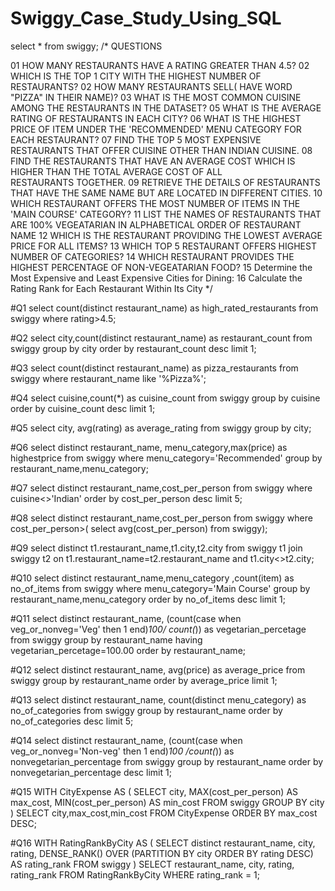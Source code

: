 # Swiggy_Case_Study_Using_SQL

select * from swiggy;
/*
QUESTIONS

01 HOW MANY RESTAURANTS HAVE A RATING GREATER THAN 4.5?
02 WHICH IS THE TOP 1 CITY WITH THE HIGHEST NUMBER OF RESTAURANTS?
02 HOW MANY RESTAURANTS SELL( HAVE WORD "PIZZA" IN THEIR NAME)?
03 WHAT IS THE MOST COMMON CUISINE AMONG THE RESTAURANTS IN THE DATASET?
05 WHAT IS THE AVERAGE RATING OF RESTAURANTS IN EACH CITY?
06 WHAT IS THE HIGHEST PRICE OF ITEM UNDER THE 'RECOMMENDED' MENU CATEGORY FOR EACH RESTAURANT?
07 FIND THE TOP 5 MOST EXPENSIVE RESTAURANTS THAT OFFER CUISINE OTHER THAN INDIAN CUISINE. 
08 FIND THE RESTAURANTS THAT HAVE AN AVERAGE COST WHICH IS HIGHER THAN THE TOTAL AVERAGE COST OF ALL    
   RESTAURANTS TOGETHER.
09 RETRIEVE THE DETAILS OF RESTAURANTS THAT HAVE THE SAME NAME BUT ARE LOCATED IN DIFFERENT CITIES.
10 WHICH RESTAURANT OFFERS THE MOST NUMBER OF ITEMS IN THE 'MAIN COURSE' CATEGORY?
11 LIST THE NAMES OF RESTAURANTS THAT ARE 100% VEGEATARIAN IN ALPHABETICAL ORDER OF RESTAURANT NAME
12 WHICH IS THE RESTAURANT PROVIDING THE LOWEST AVERAGE PRICE FOR ALL ITEMS?
13 WHICH TOP 5 RESTAURANT OFFERS HIGHEST NUMBER OF CATEGORIES?
14 WHICH RESTAURANT PROVIDES THE HIGHEST PERCENTAGE OF NON-VEGEATARIAN FOOD?
15 Determine the Most Expensive and Least Expensive Cities for Dining:
16 Calculate the Rating Rank for Each Restaurant Within Its City
*/

#Q1
select count(distinct restaurant_name) as high_rated_restaurants
from swiggy
where rating>4.5;

#Q2
select city,count(distinct restaurant_name) 
as restaurant_count from swiggy
group by city
order by restaurant_count desc
limit 1;

#Q3
select count(distinct restaurant_name) as pizza_restaurants
from swiggy 
where restaurant_name like '%Pizza%';

#Q4
select cuisine,count(*) as cuisine_count
from swiggy
group by cuisine
order by cuisine_count desc
limit 1;

#Q5
select city, avg(rating) as average_rating
from swiggy group by city;

#Q6
select distinct restaurant_name,
menu_category,max(price) as highestprice
from swiggy where menu_category='Recommended'
group by restaurant_name,menu_category;

#Q7
select distinct restaurant_name,cost_per_person
from swiggy where cuisine<>'Indian'
order by cost_per_person desc
limit 5;

#Q8
select distinct restaurant_name,cost_per_person
from swiggy where cost_per_person>(
select avg(cost_per_person) from swiggy);

#Q9
select distinct t1.restaurant_name,t1.city,t2.city
from swiggy t1 join swiggy t2 
on t1.restaurant_name=t2.restaurant_name and
t1.city<>t2.city;

#Q10
select distinct restaurant_name,menu_category
,count(item) as no_of_items from swiggy
where menu_category='Main Course' 
group by restaurant_name,menu_category
order by no_of_items desc limit 1;

#Q11
select distinct restaurant_name,
(count(case when veg_or_nonveg='Veg' then 1 end)*100/
count(*)) as vegetarian_percetage
from swiggy
group by restaurant_name
having vegetarian_percetage=100.00
order by restaurant_name;

#Q12
select distinct restaurant_name,
avg(price) as average_price
from swiggy group by restaurant_name
order by average_price limit 1;

#Q13
select distinct restaurant_name,
count(distinct menu_category) as no_of_categories
from swiggy
group by restaurant_name
order by no_of_categories desc limit 5;

#Q14
select distinct restaurant_name,
(count(case when veg_or_nonveg='Non-veg' then 1 end)*100
/count(*)) as nonvegetarian_percentage
from swiggy
group by restaurant_name
order by nonvegetarian_percentage desc limit 1;

#Q15
WITH CityExpense AS (
    SELECT city,
        MAX(cost_per_person) AS max_cost,
        MIN(cost_per_person) AS min_cost
    FROM swiggy
    GROUP BY city
)
SELECT city,max_cost,min_cost
FROM CityExpense
ORDER BY max_cost DESC;

#Q16
WITH RatingRankByCity AS (
    SELECT distinct
        restaurant_name,
        city,
        rating,
        DENSE_RANK() OVER (PARTITION BY city ORDER BY rating DESC) AS rating_rank
    FROM swiggy
)
SELECT
    restaurant_name,
    city,
    rating,
    rating_rank
FROM RatingRankByCity
WHERE rating_rank = 1;
